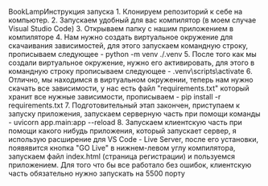 BookLampИнструкция запуска 1. Клонируем репозиторий к себе на компьютер. 2. Запускаем удобный для вас компилятор (в моем случае Visual Studio Code) 3. Открываем папку с нашим приложением в компиляторе 4. Нам нужно создать виртуальное окружение для скачаивания зависимостей, для этого запускаем командную строку, прописываем следующее - python -m venv ./.venv 5. После того как мы создали виртуальное окружение, нужно его активировать, для этого в командную строку прописываем следующее - .venv\scripts\activate 6. Отлично, мы находимся в виртуальном окружении, теперь нам нужно скачать все зависимости, у нас есть файл "requirements.txt" который хранит все нужные зависимости, прописываем - pip install -r requirements.txt 7. Подготовительный этап закончен, приступаем к запуску приложения, запускаем серверную часть при помощи команды - uvicorn app.main:app --reload 8. Запускаем клиентскую часть при помощи какого нибудь приложения, который запускает сервер, я использую расширение для VS Code - Live Server, после его установки, появявится кнопка "GO Live" в нижнем-левом углу компилятора, запускаем файл index.html (страница регистрации) и пользуемся приложением. Для того что бы все работало без ошибок, клиентскую часть обязательно нужно запускать на 5500 порту
